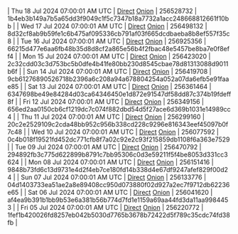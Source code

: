 | Thu 18 Jul 2024 07:00:01 AM UTC | [Direct](https://oshi.at/UCZp) [Onion](http://5ety7tpkim5me6eszuwcje7bmy25pbtrjtue7zkqqgziljwqy3rrikqd.onion/UCZp) | 256528732 | 1b4eb3b149a7b5a65dd3f9049c1f5c7347b18a7732a1acc248668812661f10bb | 
| Wed 17 Jul 2024 07:00:01 AM UTC | [Direct](https://oshi.at/remY) [Onion](http://5ety7tpkim5me6eszuwcje7bmy25pbtrjtue7zkqqgziljwqy3rrikqd.onion/remY) | 256498132 | 8d32cf8ab9b59fe1c6b475af095336cb791af03f665dcdbaeba8b8ef557f35c8 | 
| Tue 16 Jul 2024 07:00:01 AM UTC | [Direct](https://oshi.at/YQhX) [Onion](http://5ety7tpkim5me6eszuwcje7bmy25pbtrjtue7zkqqgziljwqy3rrikqd.onion/YQhX) | 256925356 | 66215d477e6aa6fb48b35d8d8cf2a865e56b4f2fbac48e5457be8ba7e0f8eff4 | 
| Mon 15 Jul 2024 07:00:01 AM UTC | [Direct]() [Onion]() | 256423020 | 2c32cdd03c3d753bc5b0dfe4b41fe80bb230d8545cbae78d81313088d9011b6f | 
| Sun 14 Jul 2024 07:00:01 AM UTC | [Direct]() [Onion]() | 256419708 | 9cb61276890526718b2396a6c208a94a678804254a052a07da6efb5e91faae85 | 
| Sat 13 Jul 2024 07:00:01 AM UTC | [Direct](<html>) [Onion]() | 256361464 | 6347698be49e84284d03ca64346450e1d872e91547df58dd87c374b19fdeff8f | 
| Fri 12 Jul 2024 07:00:01 AM UTC | [Direct](https://oshi.at/RbxK) [Onion](http://5ety7tpkim5me6eszuwcje7bmy25pbtrjtue7zkqqgziljwqy3rrikqd.onion/RbxK) | 256349156 | 656ed2aa0150cb6cf1219dc7c074f882dbd54d5f27ace6d369b1031e14989cc4 | 
| Thu 11 Jul 2024 07:00:01 AM UTC | [Direct](<html>) [Onion]() | 256299160 | 20c2e2529109c2cda48bb952c956b338cd228c9296e816343eef45097b0f7c48 | 
| Wed 10 Jul 2024 07:00:01 AM UTC | [Direct](<html>) [Onion]() | 256077592 | 0c4b018f19521fd452dc771cfb8f7a02c92e2c93f215859db1108f6a363e7529 | 
| Tue 09 Jul 2024 07:00:01 AM UTC | [Direct](https://oshi.at/upQW) [Onion](http://5ety7tpkim5me6eszuwcje7bmy25pbtrjtue7zkqqgziljwqy3rrikqd.onion/upQW) | 256470792 | 294892fb3c775d622899b8791c7bb95306c0d3e59211f5f4be8053d331cc3624 | 
| Mon 08 Jul 2024 07:00:01 AM UTC | [Direct](<html>) [Onion]() | 256151416 | 9848b73fd6c13d9731e4d2f4eb7ce180fd14b338d4e67df9247afef829f00d24 | 
| Sun 07 Jul 2024 07:00:01 AM UTC | [Direct](https://oshi.at/PecL) [Onion](http://5ety7tpkim5me6eszuwcje7bmy25pbtrjtue7zkqqgziljwqy3rrikqd.onion/PecL) | 256133776 | 04d1403733ea51ae2a8e89408cc950d073880f02d927a2ec7f9712db62236e65 | 
| Sat 06 Jul 2024 07:00:01 AM UTC | [Direct](<html>) [Onion]() | 256041620 | af4ea9b391b1bb9b53e6a381b56b774d7fd1e1159a69aa44fd3da11aa9984453 | 
| Fri 05 Jul 2024 07:00:01 AM UTC | [Direct](https://oshi.at/dAwR) [Onion](http://5ety7tpkim5me6eszuwcje7bmy25pbtrjtue7zkqqgziljwqy3rrikqd.onion/dAwR) | 256220772 | 1fef1b420026fd8257eb042b5030d7765b3678b72422d5f789c35cdc74fd38fb | 
